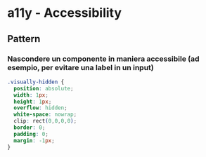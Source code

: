 # a11y - Accessibility

## Pattern

### Nascondere un componente in maniera accessibile (ad esempio, per evitare una label in un input)

```CSS
.visually-hidden {
  position: absolute;
  width: 1px;
  height: 1px;
  overflow: hidden;
  white-space: nowrap;
  clip: rect(0,0,0,0);
  border: 0;
  padding: 0;
  margin: -1px;
}
```
